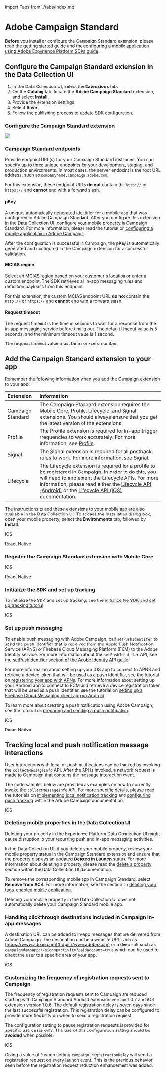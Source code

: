 import Tabs from './tabs/index.md'

# Adobe Campaign Standard

<InlineAlert variant="info" slots="text"/>

**Before** you install or configure the Campaign Standard extension, please read the [getting started guide](../getting-started/create-a-mobile-property.md) and the [configuring a mobile application using Adobe Experience Platform SDKs guide](https://experienceleague.adobe.com/docs/campaign-standard/using/administrating/configuring-channels/configuring-a-mobile-application.html).

## Configure the Campaign Standard extension in the Data Collection UI

1. In the Data Collection UI, select the **Extensions** tab.
2. On the **Catalog** tab, locate the **Adobe Campaign Standard** extension, and select **Install**.
3. Provide the extension settings.
4. Select **Save**.
5. Follow the publishing process to update SDK configuration.

### Configure the Campaign Standard extension

![](./assets/index/configure.png)

### Campaign Standard endpoints

Provide endpoint URL(s) for your Campaign Standard instances. You can specify up to three unique endpoints for your development, staging, and production environments. In most cases, the server endpoint is the root URL address, such as `companyname.campaign.adobe.com`.

<InlineAlert variant="warning" slots="text"/>

For this extension, these endpoint URLs **do not** contain the `http://` or `https://` and **cannot** end with a forward slash.

#### pKey

A unique, automatically generated identifier for a mobile app that was configured in Adobe Campaign Standard. After you configure this extension in the Data Collection UI, configure your mobile property in Campaign Standard. For more information, please read the tutorial on [configuring a mobile application in Adobe Campaign](https://experienceleague.adobe.com/docs/campaign-standard/using/administrating/configuring-channels/configuring-a-mobile-application.html).

After the configuration is successful in Campaign, the pKey is automatically generated and configured in the Campaign extension for a successful validation.

#### MCIAS region

Select an MCIAS region based on your customer's location or enter a custom endpoint. The SDK retrieves all in-app messaging rules and definition payloads from this endpoint.

<InlineAlert variant="warning" slots="text"/>

For this extension, the custom MCIAS endpoint URL **do not** contain the `http://` or `https://` and **cannot** end with a forward slash.

#### Request timeout

The request timeout is the time in seconds to wait for a response from the in-app messaging service before timing out. The default timeout value is 5 seconds, and the minimum timeout value is 1 second.

<InlineAlert variant="warning" slots="text"/>

The request timeout value must be a non-zero number.

## Add the Campaign Standard extension to your app

Remember the following information when you add the Campaign extension to your app:

| Extension | Information |
| :--- | :--- |
| Campaign Standard | The Campaign Standard extension requires the [Mobile Core](../mobile-core/index.md), [Profile](../profile/index.md), [Lifecycle](../mobile-core/lifecycle/index.md), and [Signal](../mobile-core/signal/index.md) extensions. You should always ensure that you get the latest version of the extensions. |
| Profile | The Profile extension is required for in-app trigger frequencies to work accurately. For more information, see [Profile](../profile/index.md). |
| Signal | The Signal extension is required for all postback rules to work. For more information, see [Signal](../mobile-core/signal/index.md). |
| Lifecycle | The Lifecycle extension is required for a profile to be registered in Campaign. In order to do this, you will need to implement the Lifecycle APIs. For more information, please read either the [Lifecycle API (Android)](../mobile-core/lifecycle/android.md) or the [Lifecycle API (iOS)](../mobile-core/lifecycle/ios.md) documentation. |

<InlineAlert variant="info" slots="text"/>

The instructions to add these extensions to your mobile app are also available in the Data Collection UI. To access the installation dialog box, open your mobile property, select the **Environments** tab, followed by **Install**.

<TabsBlock orientation="horizontal" slots="heading, content" repeat="2"/>

iOS

<Tabs query="platform=ios-acp&task=add"/>

React Native

<Tabs query="platform=react-native&task=add"/>


### Register the Campaign Standard extension with Mobile Core

<TabsBlock orientation="horizontal" slots="heading, content" repeat="2"/>

iOS

<Tabs query="platform=ios-acp&task=register"/>

React Native

<Tabs query="platform=react-native&task=register"/>

### Initialize the SDK and set up tracking

To initialize the SDK and set up tracking, see the [initialize the SDK and set up tracking tutorial](../getting-started/track-events.md).

<TabsBlock orientation="horizontal" slots="heading, content" repeat="1"/>

iOS

<Tabs query="platform=ios-acp&task=initialize"/>

### Set up push messaging

To enable push messaging with Adobe Campaign, call `setPushIdentifer` to send the push identifier that is received from the Apple Push Notification Service (APNS) or Firebase Cloud Messaging Platform (FCM) to the Adobe Identity service. For more information about the `setPushIdentifer` API, see the [setPushIdentifier section of the Adobe Identity API guide](../mobile-core/identity/api-reference.md#setpushidentifier).

For more information about setting up your iOS app to connect to APNS and retrieve a device token that will be used as a push identifier, see the tutorial on [registering your app with APNs](https://developer.apple.com/documentation/usernotifications/registering_your_app_with_apns?language=objc). For more information about setting up your Android app to connect to FCM and retrieve a device registration token that will be used as a push identifier, see the tutorial on [setting up a Firebase Cloud Messaging client app on Android](https://firebase.google.com/docs/cloud-messaging/android/client).

<InlineAlert variant="info" slots="text"/>

To learn more about creating a push notification using Adobe Campaign, see the tutorial on [preparing and sending a push notification](https://experienceleague.adobe.com/docs/campaign-standard/using/communication-channels/push-notifications/preparing-and-sending-a-push-notification.html).

<TabsBlock orientation="horizontal" slots="heading, content" repeat="2"/>

iOS

<Tabs query="platform=ios-acp&task=push-messaging"/>

React Native

<Tabs query="platform=react-native&task=push-messaging"/>

## Tracking local and push notification message interactions

User interactions with local or push notifications can be tracked by invoking the `collectMessageInfo` API. After the API is invoked, a network request is made to Campaign that contains the message interaction event.

<InlineAlert variant="warning" slots="text"/>

The code samples below are provided as examples on how to correctly invoke the `collectMessageInfo` API. For more specific details, please read the tutorials on [implementing local notification tracking](https://experienceleague.adobe.com/docs/campaign-standard/using/administrating/configuring-mobile/local-tracking.html) and [configuring push tracking](https://experienceleague.adobe.com/docs/campaign-standard/using/administrating/configuring-mobile/push-tracking.html) within the Adobe Campaign documentation.

<TabsBlock orientation="horizontal" slots="heading, content" repeat="1"/>

iOS

<Tabs query="platform=ios-acp&task=track"/>

### Deleting mobile properties in the Data Collection UI

<InlineAlert variant="warning" slots="text"/>

Deleting your property in the Experience Platform Data Connection UI might cause disruption to your recurring push and in-app messaging activities.

In the Data Collection UI, if you delete your mobile property, review your mobile property status in the Campaign Standard extension and ensure that the property displays an updated **Deleted in Launch** status. For more information about deleting a property, please read the [delete a property](https://experienceleague.adobe.com/docs/experience-platform/tags/admin/companies-and-properties.html#delete-a-property) section within the Data Collection UI documentation.

To remove the corresponding mobile app in Campaign Standard, select **Remove from ACS**. For more information, see the section on [deleting your tags-enabled mobile application](https://experienceleague.adobe.com/docs/campaign-standard/using/administrating/configuring-channels/configuring-a-mobile-application.html#delete-app).

<InlineAlert variant="warning" slots="text"/>

Deleting your mobile property in the Data Collection UI does not automatically delete your Campaign Standard mobile app.

### Handling clickthrough destinations included in Campaign in-app messages

A destination URL can be added to in-app messages that are delivered from Adobe Campaign. The destination can be a website URL such as [https://www.adobe.com](https://www.adobe.com) or a deep link such as `campaigndemoapp://signupactivity?paidaccount=true` which can be used to direct the user to a specific area of your app.

<TabsBlock orientation="horizontal" slots="heading, content" repeat="1"/>

iOS

<Tabs query="platform=ios-acp&task=handling"/>

### Customizing the frequency of registration requests sent to Campaign

The frequency of registration requests sent to Campaign are reduced starting with Campaign Standard Android extension version 1.0.7 and iOS extension version 1.0.6. The default registration delay is seven days since the last successful registration. This registration delay can be configured to provide more flexibility on when to send a registration request.

<InlineAlert variant="warning" slots="text"/>

The configuration setting to pause registration requests is provided for specific use cases only. The use of this configuration setting should be **avoided** when possible.

<TabsBlock orientation="horizontal" slots="heading, content" repeat="1"/>

iOS

<Tabs query="platform=ios-acp&task=customize"/>

Giving a value of `0` when setting `campaign.registrationDelay` will send a registration request on every launch event. This is the previous behavior seen before the registration request reduction enhancement was added.
